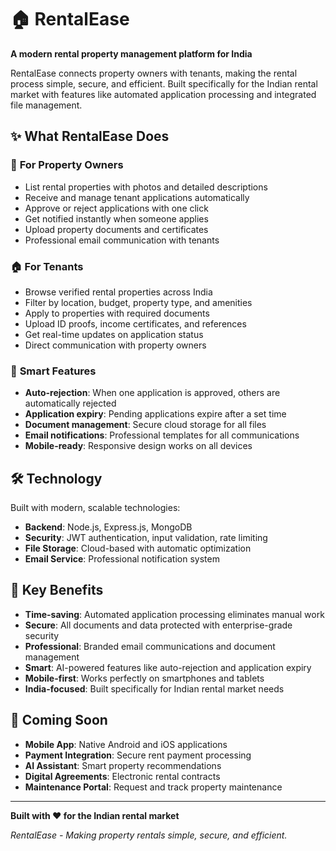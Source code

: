 # 🏠 RentalEase

**A modern rental property management platform for India**

RentalEase connects property owners with tenants, making the rental process simple, secure, and efficient. Built specifically for the Indian rental market with features like automated application processing and integrated file management.

## ✨ What RentalEase Does

### 🏡 **For Property Owners**
- List rental properties with photos and detailed descriptions
- Receive and manage tenant applications automatically
- Approve or reject applications with one click
- Get notified instantly when someone applies
- Upload property documents and certificates
- Professional email communication with tenants

### 🏠 **For Tenants**
- Browse verified rental properties across India
- Filter by location, budget, property type, and amenities
- Apply to properties with required documents
- Upload ID proofs, income certificates, and references
- Get real-time updates on application status
- Direct communication with property owners

### 🤖 **Smart Features**
- **Auto-rejection**: When one application is approved, others are automatically rejected
- **Application expiry**: Pending applications expire after a set time
- **Document management**: Secure cloud storage for all files
- **Email notifications**: Professional templates for all communications
- **Mobile-ready**: Responsive design works on all devices

## 🛠️ Technology

Built with modern, scalable technologies:
- **Backend**: Node.js, Express.js, MongoDB
- **Security**: JWT authentication, input validation, rate limiting
- **File Storage**: Cloud-based with automatic optimization
- **Email Service**: Professional notification system

## 🌟 Key Benefits

- **Time-saving**: Automated application processing eliminates manual work
- **Secure**: All documents and data protected with enterprise-grade security
- **Professional**: Branded email communications and document management
- **Smart**: AI-powered features like auto-rejection and application expiry
- **Mobile-first**: Works perfectly on smartphones and tablets
- **India-focused**: Built specifically for Indian rental market needs

## 🎯 Coming Soon

- **Mobile App**: Native Android and iOS applications
- **Payment Integration**: Secure rent payment processing
- **AI Assistant**: Smart property recommendations
- **Digital Agreements**: Electronic rental contracts
- **Maintenance Portal**: Request and track property maintenance

---

**Built with ❤️ for the Indian rental market**

*RentalEase - Making property rentals simple, secure, and efficient.*